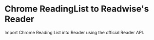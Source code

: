 # Chrome ReadingList to Readwise's Reader

Import Chrome Reading List into Reader using the official Reader API.
